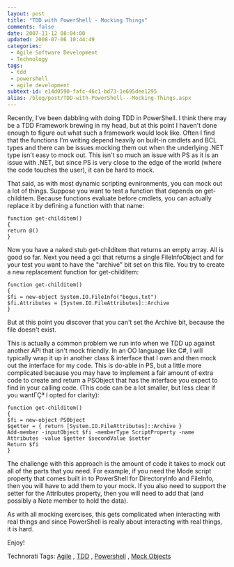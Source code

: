 ```yaml
---
layout: post
title: "TDD with PowerShell - Mocking Things"
comments: false
date: 2007-11-12 08:04:00
updated: 2008-07-06 10:44:49
categories:
 - Agile Software Development
 - Technology
tags:
 - tdd
 - powershell
 - agile development
subtext-id: e14d0590-fafc-46c1-bd73-1e695dee1295
alias: /blog/post/TDD-with-PowerShell---Mocking-Things.aspx
---
```



Recently, I've been dabbling with doing TDD in PowerShell. I think there may be a TDD Framework brewing in my head, but at this point I haven't done enough to figure out what such a framework would look like. Often I find that the functions I'm writing depend heavily on built-in cmdlets and BCL types and there can be issues mocking them out when the underlying .NET type isn't easy to mock out. This isn't so much an issue with PS as it is an issue with .NET, but since PS is very close to the edge of the world (where the code touches the user), it can be hard to mock. 

That said, as with most dynamic scripting evnironments, you can mock out a lot of things. Suppose you want to test a function that depends on get-childitem. Because functions evaluate before cmdlets, you can actually replace it by defining a function with that name: 
    
    
    function get-childitem() 
    { 
    return @()
    } 
    

Now you have a naked stub get-childitem that returns an empty array. All is good so far. Next you need a gci that returns a single FileInfoObject and for your test you want to have the "archive" bit set on this file. You try to create a new replacement function for get-childitem: 
    
    
    function get-childitem() 
    { 
    $fi = new-object System.IO.FileInfo("bogus.txt") 
    $fi.Attributes = [System.IO.FileAttributes]::Archive 
    } 
    

But at this point you discover that you can't set the Archive bit, because the file doesn't exist. 

This is actually a common problem we run into when we TDD up against another API that isn't mock friendly. In an OO language like C#, I will typically wrap it up in another class & interface that I own and then mock out the interface for my code. This is do-able in PS, but a little more complicated because you may have to implement a fair amount of extra code to create and return a PSObject that has the interface you expect to find in your calling code. (This code can be a lot smaller, but less clear if you wantΓÇª I opted for clarity): 
    
    
    function get-childitem() 
    { 
    $fi = new-object PSObject 
    $getter = { return [System.IO.FileAttributes]::Archive } 
    Add-member -inputObject $fi -memberType ScriptProperty -name Attributes -value $getter $secondValue $setter 
    Return $fi
    } 
    

The challenge with this approach is the amount of code it takes to mock out all of the parts that you need. For example, if you need the Mode script property that comes built in to PowerShell for DirectoryInfo and FileInfo, then you will have to add them to your mock. If you also need to support the setter for the Attributes property, then you will need to add that (and possibly a Note member to hold the data). 

As with all mocking exercises, this gets complicated when interacting with real things and since PowerShell is really about interacting with real things, it is hard. 

Enjoy! 

Technorati Tags: [Agile](http://technorati.com/tags/Agile/) , [TDD](http://technorati.com/tags/TDD/) , [Powershell](http://technorati.com/tags/Powershell/) , [Mock Objects](http://technorati.com/tags/Mock%20Objects/)
